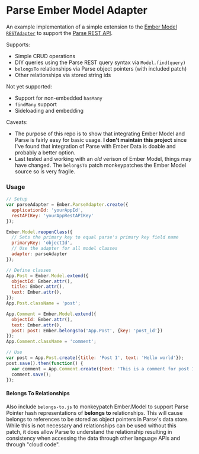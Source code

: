 # Parse Ember Model Adapter

An example implementation of a simple extension to the [Ember Model](https://github.com/ebryn/ember-model) [`RESTAdapter`](https://github.com/ebryn/ember-model/blob/master/packages/ember-model/lib/rest_adapter.js) to support the [Parse REST API](https://www.parse.com/docs/rest).

Supports:

 * Simple CRUD operations
 * DIY queries using the Parse REST query syntax via `Model.find(query)`
 * `belongsTo` relationships via Parse object pointers (with included patch)
 * Other relationships via stored string ids

Not yet supported:

 * Support for non-embedded `hasMany`
 * `findMany` support
 * Sideloading and embedding

Caveats:

 * The purpose of this repo is to show that integrating Ember Model and Parse is fairly easy for basic usage. **I don't maintain this project** since I've found that integration of Parse with Ember Data is doable and probably a better option.
 * Last tested and working with an *old* verison of Ember Model, things may have changed. The `belongsTo` patch monkeypatches the Ember Model source so is very fragile.

### Usage

```javascript
// Setup
var parseAdapter = Ember.ParseAdapter.create({
  applicationId: 'yourAppId',
  restAPIKey: 'yourAppRestAPIKey'
});

Ember.Model.reopenClass({
  // Sets the primary key to equal parse's primary key field name
  primaryKey: 'objectId',
  // Use the adapter for all model classes
  adapter: parseAdapter
});

// Define classes
App.Post = Ember.Model.extend({
  objectId: Ember.attr(),
  title: Ember.attr(),
  text: Ember.attr(),
});
App.Post.className = 'post';

App.Comment = Ember.Model.extend({
  objectId: Ember.attr(),
  text: Ember.attr(),
  post: post: Ember.belongsTo('App.Post', {key: 'post_id'})
});
App.Comment.className = 'comment';

// Use
var post = App.Post.create({title: 'Post 1', text: 'Hello world'});
post.save().then(function() {
  var comment = App.Comment.create({text: 'This is a comment for post 1', post: post})
  comment.save();        
});

```

#### Belongs To Relationships

Also include `belongs-to.js` to monkeypatch Ember.Model to support Parse Pointer hash representations of **belongs to** relationships. This will cause belongs to references to be stored as object pointers in Parse's data store. While this is not necessary and relationships can be used without this patch, it does allow Parse to understand the relationship resulting in consistency when accessing the data through other language APIs and through "cloud code".
